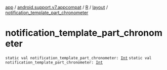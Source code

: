 [app](../../../index.md) / [android.support.v7.appcompat](../../index.md) / [R](../index.md) / [layout](index.md) / [notification_template_part_chronometer](.)

# notification_template_part_chronometer

`static val notification_template_part_chronometer: `[`Int`](https://kotlinlang.org/api/latest/jvm/stdlib/kotlin/-int/index.html)
`static val notification_template_part_chronometer: `[`Int`](https://kotlinlang.org/api/latest/jvm/stdlib/kotlin/-int/index.html)